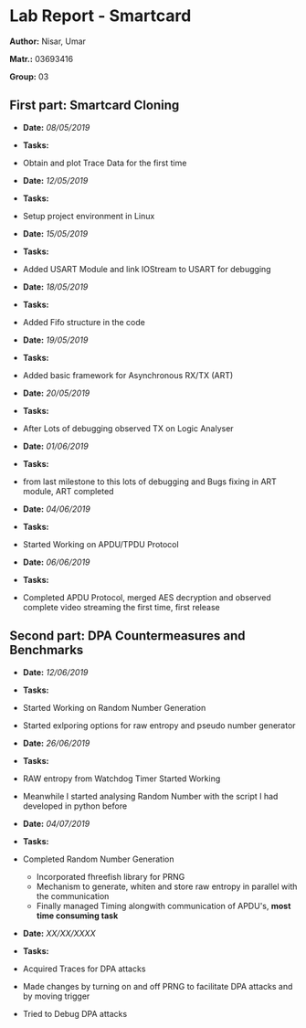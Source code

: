 # __Lab Report - Smartcard__ 

**Author:** Nisar, Umar

**Matr.:** 03693416

**Group:** 03       


## __First part: Smartcard Cloning__ ##

* **Date:** *08/05/2019*
* **Tasks:**          
 * Obtain and plot Trace Data for the first time
 
* **Date:** *12/05/2019*
* **Tasks:**          
 * Setup project environment in Linux
 
* **Date:** *15/05/2019*
* **Tasks:**          
 * Added USART Module and link IOStream to USART for debugging
 
* **Date:** *18/05/2019*
* **Tasks:**          
 * Added Fifo structure in the code
 
* **Date:** *19/05/2019*
* **Tasks:**          
 * Added basic framework for Asynchronous RX/TX (ART)
 
* **Date:** *20/05/2019*
* **Tasks:**          
 * After Lots of debugging observed TX on Logic Analyser
 
* **Date:** *01/06/2019*
* **Tasks:**          
 * from last milestone to this lots of debugging 
and Bugs fixing in ART module, ART completed
 
* **Date:** *04/06/2019*
* **Tasks:**          
 * Started Working on APDU/TPDU Protocol
 
* **Date:** *06/06/2019*
* **Tasks:**          
 * Completed APDU Protocol, merged AES decryption and observed complete video
streaming the first time, first release
 
## __Second part: DPA Countermeasures and Benchmarks__ ##

* **Date:** *12/06/2019*
* **Tasks:**          
 * Started Working on Random Number Generation
 * Started exlporing options for raw entropy and pseudo number generator
 
* **Date:** *26/06/2019*
* **Tasks:**          
 * RAW entropy from Watchdog Timer Started Working
 * Meanwhile I started analysing Random Number with the script I had developed
 in python before

* **Date:** *04/07/2019*
* **Tasks:**          
 * Completed Random Number Generation
    * Incorporated fhreefish library for PRNG
    * Mechanism to generate, whiten and store raw entropy in parallel with 
    the communication
    * Finally managed Timing alongwith communication of APDU's,  **most time consuming task**


* **Date:** *XX/XX/XXXX*
* **Tasks:**          
 * Acquired Traces for DPA attacks
 * Made changes by turning on and off PRNG to facilitate DPA attacks and by moving 
trigger
 * Tried to Debug DPA attacks

